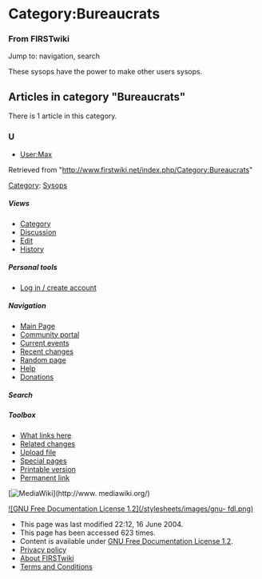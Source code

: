 # Category:Bureaucrats

### From FIRSTwiki

Jump to: navigation, search

These sysops have the power to make other users sysops.

  

## Articles in category "Bureaucrats"

There is 1 article in this category.

### U

  * [User:Max](/index.php/User:Max "User:Max" )

Retrieved from "<http://www.firstwiki.net/index.php/Category:Bureaucrats>"

[Category](/index.php?title=Special:Categories&article=Category%3ABureaucrats
"Special:Categories" ): [Sysops](/index.php/Category:Sysops "Category:Sysops"
)

##### Views

  * [Category](/index.php/Category:Bureaucrats)
  * [Discussion](/index.php?title=Category_talk:Bureaucrats&action=edit)
  * [Edit](/index.php?title=Category:Bureaucrats&action=edit)
  * [History](/index.php?title=Category:Bureaucrats&action=history)

##### Personal tools

  * [Log in / create account](/index.php?title=Special:Userlogin&returnto=Category:Bureaucrats)

[](/index.php/Main_Page "Main Page" )

##### Navigation

  * [Main Page](/index.php/Main_Page)
  * [Community portal](/index.php/FIRSTwiki:Community_portal)
  * [Current events](/index.php/Current_events)
  * [Recent changes](/index.php/Special:Recentchanges)
  * [Random page](/index.php/Special:Random)
  * [Help](/index.php/Help:Contents)
  * [Donations](/index.php/FIRSTwiki:Site_support)

##### Search



##### Toolbox

  * [What links here](/index.php/Special:Whatlinkshere/Category:Bureaucrats)
  * [Related changes](/index.php/Special:Recentchangeslinked/Category:Bureaucrats)
  * [Upload file](/index.php/Special:Upload)
  * [Special pages](/index.php/Special:Specialpages)
  * [Printable version](/index.php?title=Category:Bureaucrats&printable=yes)
  * [Permanent link](/index.php?title=Category:Bureaucrats&oldid=39525)

[![MediaWiki](/skins/common/images/poweredby_mediawiki_88x31.png)](http://www.
mediawiki.org/)

[![GNU Free Documentation License 1.2](/stylesheets/images/gnu-
fdl.png)](http://www.gnu.org/copyleft/fdl.html)

  * This page was last modified 22:12, 16 June 2004.
  * This page has been accessed 623 times.
  * Content is available under [GNU Free Documentation License 1.2](http://www.gnu.org/copyleft/fdl.html "http://www.gnu.org/copyleft/fdl.html" ).
  * [Privacy policy](/index.php/FIRSTwiki:Privacy_policy "FIRSTwiki:Privacy policy" )
  * [About FIRSTwiki](/index.php/FIRSTwiki:About "FIRSTwiki:About" )
  * [Terms and Conditions](/index.php/FIRSTwiki:Terms_and_conditions "FIRSTwiki:Terms and conditions" )

